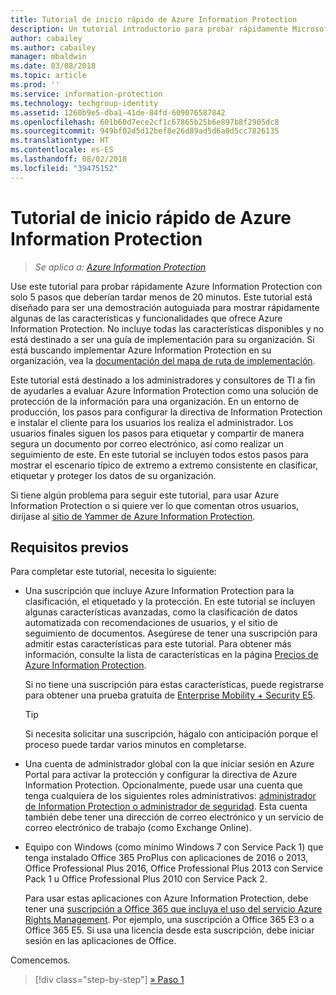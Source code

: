 ```yaml
---
title: Tutorial de inicio rápido de Azure Information Protection
description: Un tutorial introductorio para probar rápidamente Microsoft Azure Information Protection para su organización, que debería durar unos 20 minutos.
author: cabailey
ms.author: cabailey
manager: mbaldwin
ms.date: 03/08/2018
ms.topic: article
ms.prod: ''
ms.service: information-protection
ms.technology: techgroup-identity
ms.assetid: 1260b9e5-dba1-41de-84fd-609076587842
ms.openlocfilehash: 601b60d7ece2cf1c67865b25b6e897b8f2905dc8
ms.sourcegitcommit: 949bf02d5d12bef8e26d89ad5d6a0d5cc7826135
ms.translationtype: HT
ms.contentlocale: es-ES
ms.lasthandoff: 08/02/2018
ms.locfileid: "39475152"
---
```

# <a name="quick-start-tutorial-for-azure-information-protection"></a>Tutorial de inicio rápido de Azure Information Protection 

>*Se aplica a: [Azure Information Protection](https://azure.microsoft.com/pricing/details/information-protection)*

Use este tutorial para probar rápidamente Azure Information Protection con solo 5 pasos que deberían tardar menos de 20 minutos. Este tutorial está diseñado para ser una demostración autoguiada para mostrar rápidamente algunas de las características y funcionalidades que ofrece Azure Information Protection. No incluye todas las características disponibles y no está destinado a ser una guía de implementación para su organización. Si está buscando implementar Azure Information Protection en su organización, vea la [documentación del mapa de ruta de implementación](./plan-design/deployment-roadmap.md). 

Este tutorial está destinado a los administradores y consultores de TI a fin de ayudarles a evaluar Azure Information Protection como una solución de protección de la información para una organización. En un entorno de producción, los pasos para configurar la directiva de Information Protection e instalar el cliente para los usuarios los realiza el administrador. Los usuarios finales siguen los pasos para etiquetar y compartir de manera segura un documento por correo electrónico, así como realizar un seguimiento de este. En este tutorial se incluyen todos estos pasos para mostrar el escenario típico de extremo a extremo consistente en clasificar, etiquetar y proteger los datos de su organización. 

Si tiene algún problema para seguir este tutorial, para usar Azure Information Protection o si quiere ver lo que comentan otros usuarios, diríjase al [sitio de Yammer de Azure Information Protection](https://www.yammer.com/askipteam/#/threads/inGroup?type=in_group&feedId=8652489&view=all).

## <a name="prerequisites"></a>Requisitos previos 
Para completar este tutorial, necesita lo siguiente:

- Una suscripción que incluye Azure Information Protection para la clasificación, el etiquetado y la protección. En este tutorial se incluyen algunas características avanzadas, como la clasificación de datos automatizada con recomendaciones de usuarios, y el sitio de seguimiento de documentos. Asegúrese de tener una suscripción para admitir estas características para este tutorial. Para obtener más información, consulte la lista de características en la página [Precios de Azure Information Protection](https://azure.microsoft.com/pricing/details/information-protection).
    
    Si no tiene una suscripción para estas características, puede registrarse para obtener una prueba gratuita de [Enterprise Mobility + Security E5](https://portal.office.com/Signup/Signup.aspx?OfferId=87dd2714-d452-48a0-a809-d2f58c4f68b7).
    
  > [!TIP] 
  > Si necesita solicitar una suscripción, hágalo con anticipación porque el proceso puede tardar varios minutos en completarse.

- Una cuenta de administrador global con la que iniciar sesión en Azure Portal para activar la protección y configurar la directiva de Azure Information Protection. Opcionalmente, puede usar una cuenta que tenga cualquiera de los siguientes roles administrativos: [administrador de Information Protection o administrador de seguridad](/azure/active-directory/active-directory-assign-admin-roles-azure-portal). Esta cuenta también debe tener una dirección de correo electrónico y un servicio de correo electrónico de trabajo (como Exchange Online).

- Equipo con Windows (como mínimo Windows 7 con Service Pack 1) que tenga instalado Office 365 ProPlus con aplicaciones de 2016 o 2013, Office Professional Plus 2016, Office Professional Plus 2013 con Service Pack 1 u Office Professional Plus 2010 con Service Pack 2. 
    
    Para usar estas aplicaciones con Azure Information Protection, debe tener una [suscripción a Office 365 que incluya el uso del servicio Azure Rights Management](http://download.microsoft.com/download/E/C/F/ECF42E71-4EC0-48FF-AA00-577AC14D5B5C/Azure_Information_Protection_licensing_datasheet_EN-US.pdf). Por ejemplo, una suscripción a Office 365 E3 o a Office 365 E5. Si usa una licencia desde esta suscripción, debe iniciar sesión en las aplicaciones de Office.

Comencemos.

>[!div class="step-by-step"]
[&#187; Paso 1](infoprotect-tutorial-step1.md)


